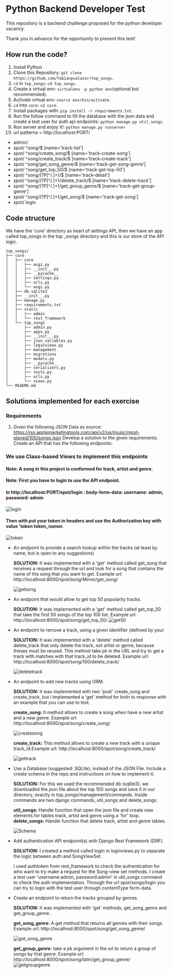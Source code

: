# Python Backend Developer Test


This repository is a backend challenge proposed for the python developer vacancy.

Thank you in advance for the opportunity to present this test!

## How run the code?
1. Install Python
2. Clone this Repository: `git clone https://github.com/fabianpsalazar/top_songs`.
3. `cd` in  `top_songs`: `cd top_songs`.
4. Create a virtual env: `virtualenv -p python env`(optional but recommended).
5. Activate virtual env: `source env/bin/activate`.
6. `cd` into `core`: `cd core`.
7. Install packages with: `pip install -r requirements.txt`.
8. Run the follow command to fill the database with the json data and create a test user for auth api endpoints: `python manage.py util_songs`.
9. Run server and enjoy it!: `python manage.py runserver`
10. url patterns = http://localhost:PORT/
- admin/
- spot/ ^song/$ [name='track-list']
- spot/ ^song/create_song/$ [name='track-create-song']
- spot/ ^song/create_track/$ [name='track-create-track']
- spot/ ^song/get_song_genre/$ [name='track-get-song-genre']
- spot/ ^song/get_top_50/$ [name='track-get-top-50']
- spot/ ^song/(?P<pk>[^/.]+)/$ [name='track-detail']
- spot/ ^song/(?P<pk>[^/.]+)/delete_track/$ [name='track-delete-track']
- spot/ ^song/(?P<pk>[^/.]+)/get_group_genre/$ [name='track-get-group-genre']
- spot/ ^song/(?P<pk>[^/.]+)/get_song/$ [name='track-get-song']
- spot/ login



## Code structure

We have the 'core' directory as heart of settings API, then we have an app called top_songs in the top
_songs directory and this is our store of the API logic.

```
top_songs/
├── core
│   ├── core
│   │   ├── asgi.py
│   │   ├── __init__.py
│   │   ├── __pycache__
│   │   ├── settings.py
│   │   ├── urls.py
│   │   └── wsgi.py
│   ├── db.sqlite3
│   ├── __init__.py
│   ├── manage.py
│   ├── requirements.txt
│   ├── static
│   │   ├── admin
│   │   └── rest_framework
│   └── top_songs
│       ├── admin.py
│       ├── apps.py
│       ├── __init__.py
│       ├── json_variables.py
│       ├── loginviews.py
│       ├── management
│       ├── migrations
│       ├── models.py
│       ├── __pycache__
│       ├── serializers.py
│       ├── tests.py
│       ├── urls.py
│       └── views.py
└── README.md
```


## Solutions implemented for each exercise

### Requirements
1. Given the following JSON Data as source:
https://rss.applemarketingtools.com/api/v2/us/music/most-played/100/songs.json
Develop a solution to the given requirements.
Create an API that has the following endpoints:

### We use Class-based Views to implement this endpoints
#### Note: A song in this project is conformed for track, artist and genre.

#### Note: First you have to login to use the API endpoint.
#### In http://localhost:PORT/spot/login : body-form-data: username: admin, password: admin

![login](https://user-images.githubusercontent.com/23225354/168675974-26043cbd-be8e-4122-9d41-36ed3fbd82e7.png)


#### Then with put your token in headers and use the Authorization key with value 'token __token_numer__.

![token](https://user-images.githubusercontent.com/23225354/168676029-b460594a-331d-4b99-99f3-ea20594ecd0a.png)


<ul>

<li>An endpoint to provide a search lookup within the tracks (at least by name, but is
open to any suggestions)</li>

  
<b>SOLUTION:</b> It was implemented with a 'get' method called get_song that receives a request through the url and look for a song that contains the name of the song that you want to get. Example url: http://localhost:8000/spot/song/Mirror/get_song/
  
![getsong](https://user-images.githubusercontent.com/23225354/168676052-d366d3f1-907f-42fe-99f8-f1329f5e7951.png)


<li>An endpoint that would allow to get top 50 popularity tracks.</li>

  
<b>SOLUTION:</b> It was implemented with a 'get' method called get_top_50 that take the first 50 songs of the top 100 list. Example url: http://localhost:8000/spot/song/get_top_50/
  ![get50](https://user-images.githubusercontent.com/23225354/168676086-fd1f5c8d-0cc4-43ef-807f-c5a886aa9ba3.png)

 

<li>An endpoint to remove a track, using a given identifier (defined by you)</li>

  
<b>SOLUTION:</b> It was implemented with a 'delete' method called delete_track that only delete the track, not artist or genre, because theses must be reused.
This method take pk in the URL and try to get a track with matches with that track_id to be deleted. Example url: http://localhost:8000/spot/song/100/delete_track/
  
 ![deletetrack](https://user-images.githubusercontent.com/23225354/168676117-1daccad1-563e-4bb2-8dc6-f3e00bd4d9c4.png)


<li>An endpoint to add new tracks using ORM.</li>

  
<b>SOLUTION:</b> It was implemented with two 'post' create_song and create_track, but i implemented a 'get' method for both to response with an example that you can use to test.

<b>create_song:</b> It method allows to create a song when have a new artist and a new genre. Example url: http://localhost:8000/spot/song/create_song/
  
  ![createsong](https://user-images.githubusercontent.com/23225354/168676138-09f3bf5f-eb85-4fc6-906e-43987344d83b.png)


<b>create_track:</b> This method allows to create a new track with a unique track_id.Example url: http://localhost:8000/spot/song/create_track/
  
  ![gettrack](https://user-images.githubusercontent.com/23225354/168676170-80b3a91f-10c5-4810-99d3-4d8c79d8fb7c.png)


<li>Use a Database (suggested: SQLite), instead of the JSON File. Include a create
schema in the repo and instructions on how to implement it.</li>

  
<b>SOLUTION:</b> For this we used the recommended db (sqlite3), we downloaded the json file about the top 100 songs
and save it in our directory, exactly in top_songs/management/commands. Inside commands are two django commands, util_songs and delete_songs.

<b>util_songs:</b> Handle function that open the json file and create new elements for tables track, artist and genre using a 'for' loop.
<b>delete_songs:</b>  Handle function that delete track, artist and genre tables.

![Schema](https://user-images.githubusercontent.com/23225354/168667058-eece20cf-2e58-4e58-92d2-16c4f3b63e19.png)

<li>Add authentication API endpoint(s) with Django Rest Framework (DRF).</li>
  
  
<b>SOLUTION:</b> I created a method called login in loginviews.py to separate the logic between auth and SongViewSet.

I used authtoken from rest_framework to check the authentication for who want to try make a request for the Song-view set methods.
I create a test user 'username:admin, password:admin' in util_songs command to check the auth implementation.
Through the url spot/songs/login you can try to login with the test user through contentType form-data.

<li>Create an endpoint to return the tracks grouped by genres.</li>

  
<b>SOLUTION:</b>  It was implemented with 'get' methods, get_song_genre and get_group_genre.

<b>get_song_genre</b>: A get method that returns all genres with their songs. Example url: http://localhost:8000/spot/song/get_song_genre/
  
 ![get_song_genre](https://user-images.githubusercontent.com/23225354/168676253-376d923c-57c3-40f0-993a-cc1298a6558e.png)

  
<b>get_group_genre</b>: take a pk argument in the url to return a group of songs by that genre. Example url: http://localhost:8000/spot/song/latin/get_group_genre/
  ![getgroupgenre](https://user-images.githubusercontent.com/23225354/168676277-9b900f32-5e7c-4d72-9669-d32cf6d6e480.png)


</ul>

